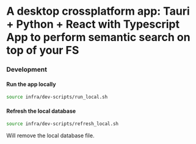 # A desktop crossplatform app: Tauri + Python + React with Typescript App to perform semantic search on top of your FS

### Development

#### Run the app locally
```bash
source infra/dev-scripts/run_local.sh
```

#### Refresh the local database
```bash
source infra/dev-scripts/refresh_local.sh
```
Will remove the local database file.

